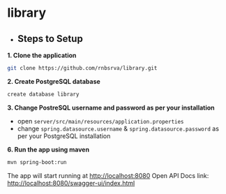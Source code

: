 ﻿# library
 
* ## Steps to Setup

**1. Clone the application**

```bash
git clone https://github.com/rnbsrva/library.git
```

**2. Create PostgreSQL database**
```bash
create database library
```

**3. Change PostreSQL username and password as per your installation**

+ open `server/src/main/resources/application.properties`
+ change `spring.datasource.username` & `spring.datasource.password` as per your PostgreSQL installation

**6. Run the app using maven**

```bash
mvn spring-boot:run
```
The app will start running at <http://localhost:8080>
Open API Docs link: <http://localhost:8080/swagger-ui/index.html>
